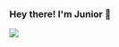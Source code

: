 ### Hey there! I'm Junior 🙏

<a><img align="center" src="https://fcb-prod.s3.amazonaws.com/cklaf0jm700456ioigrbgigc0/attachments/ckwltf7yl09l0z2qr5vnd5mau-10011470fcbh-metaverse-header.jpg" /></a>


<!--
**juniortaeza/juniortaeza** is a ✨ _special_ ✨ repository because its `README.md` (this file) appears on your GitHub profile.

Here are some ideas to get you started:

- 🔭 I’m currently working on ...
- 🌱 I’m currently learning ...
- 👯 I’m looking to collaborate on ...
- 🤔 I’m looking for help with ...
- 💬 Ask me about ...
- 📫 How to reach me: ...
- 😄 Pronouns: ...
- ⚡ Fun fact: ...
-->
